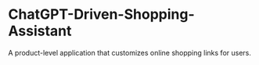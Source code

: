 # ChatGPT-Driven-Shopping-Assistant
A product-level application that customizes online shopping links for users.

